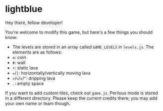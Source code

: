 # lightblue

Hey there, fellow developer!

You're welcome to modify this game, but here's a few things you should know:

- The levels are stored in an array called `GAME_LEVELS` in `levels.js`. The elements are as follows:
- `o`: coin
- `#`: wall
- `+`: static lava
- `=`/`|`: horizontally/vertically moving lava
- `>`/`<`/`v`/`^`: dripping lava
- `.`: empty space

If you want to add custom tiles, check out `game.js`.
Perilous mode is stored in a different directory.
Please keep the current credits there; you may add your own name or team though.
